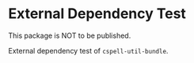 # External Dependency Test

This package is NOT to be published.

External dependency test of `cspell-util-bundle`.
